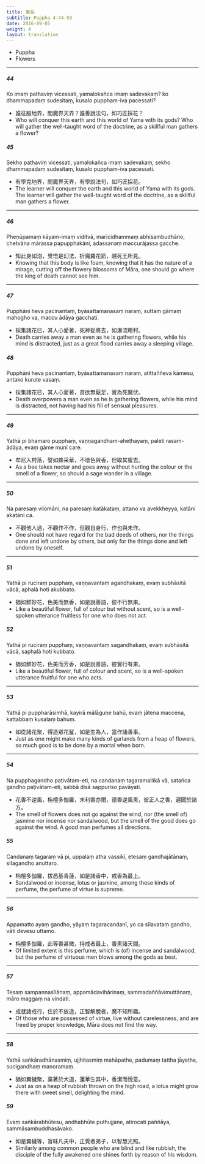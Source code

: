 ```yaml
---
title: 華品
subtitle: Puppha 4:44-59
date: 2016-09-05
weight: 4
layout: translation
---
```


- Puppha
- Flowers

---

##### 44

Ko imaṃ pathaviṃ vicessati, yamalokañca imaṃ sadevakaṃ? ko dhammapadaṃ sudesitaṃ, kusalo puppham-iva pacessati?

- 誰征服地界，閻魔界天界？誰善說法句，如巧匠採花？
- Who will conquer this earth and this world of Yama with its gods? Who will gather the well-taught word of the doctrine, as a skillful man gathers a flower?

##### 45

Sekho pathaviṃ vicessati, yamalokañca imaṃ sadevakaṃ, sekho dhammapadaṃ sudesitaṃ, kusalo puppham-iva pacessati.

- 有學克地界，閻魔界天界，有學說法句，如巧匠採花。
- The learner will conquer the earth and this world of Yama with its gods. The learner will gather the well-taught word of the doctrine, as a skillful man gathers a flower.

---

##### 46

Pheṇūpamaṃ kāyam-imaṃ viditvā, marīcidhammaṃ abhisambudhāno, chetvāna mārassa papupphakāni, adassanaṃ maccurājassa gacche.

- 知此身如泡，覺悟是幻法，折魔羅花箭，越死王所見。
- Knowing that this body is like foam, knowing that it has the nature of a mirage, cutting off the flowery blossoms of Māra, one should go where the king of death cannot see him.

---

##### 47

Pupphāni heva pacinantaṃ, byāsattamanasaṃ naraṃ, suttaṃ gāmaṃ mahogho va, maccu ādāya gacchati.

- 採集諸花已，其人心愛著，死神捉將去，如瀑流睡村。
- Death carries away a man even as he is gathering flowers, while his mind is distracted, just as a great flood carries away a sleeping village.

##### 48

Pupphāni heva pacinantaṃ, byāsattamanasaṃ naraṃ, atittaññeva kāmesu, antako kurute vasaṃ.

- 採集諸花已，其人心愛著，貪欲無厭足，實為死魔伏。
- Death overpowers a man even as he is gathering flowers, while his mind is distracted, not having had his fill of sensual pleasures.

---

##### 49

Yathā pi bhamaro pupphaṃ, vaṇṇagandham-aheṭhayaṃ, paleti rasam-ādāya, evaṃ gāme munī care.

- 牟尼入村落，譬如蜂采華，不壞色與香，但取其蜜去。
- As a bee takes nectar and goes away without hurting the colour or the smell of a flower, so should a sage wander in a village.

---

##### 50

Na paresaṃ vilomāni, na paresaṃ katākataṃ, attano va avekkheyya, katāni akatāni ca.

- 不觀他人過，不觀作不作，但觀自身行，作也與未作。
- One should not have regard for the bad deeds of others, nor the things done and left undone by others, but only for the things done and left undone by oneself.

---

##### 51

Yathā pi ruciraṃ pupphaṃ, vaṇṇavantaṃ agandhakaṃ, evaṃ subhāsitā vācā, aphalā hoti akubbato.

- 猶如鮮妙花，色美而無香，如是說善語，彼不行無果。
- Like a beautiful flower, full of colour but without scent, so is a well-spoken utterance fruitless for one who does not act.

##### 52

Yathā pi ruciraṃ pupphaṃ, vaṇṇavantaṃ sagandhakaṃ, evaṃ subhāsitā vācā, saphalā hoti kubbato.

- 猶如鮮妙花，色美而芳香，如是說善語，彼實行有果。
- Like a beautiful flower, full of colour and scent, so is a well-spoken utterance fruitful for one who acts.

---

##### 53

Yathā pi puppharāsimhā, kayirā mālāguṇe bahū, evaṃ jātena maccena, kattabbaṃ kusalaṃ bahuṃ.

- 如從諸花聚，得造眾花鬘，如是生為人，當作諸善事。
- Just as one might make many kinds of garlands from a heap of flowers, so much good is to be done by a mortal when born.

---

##### 54

Na pupphagandho paṭivātam-eti, na candanaṃ tagaramallikā vā, satañca gandho paṭivātam-eti, sabbā disā sappuriso pavāyati.

- 花香不逆風，栴檀多伽羅，末利香亦爾，德香逆風熏，彼正人之香，遍聞於諸方。
- The smell of flowers does not go against the wind, nor (the smell of) jasmine nor incense nor sandalwood, but the smell of the good does go against the wind. A good man perfumes all directions.

##### 55

Candanaṃ tagaraṃ vā pi, uppalaṃ atha vassikī, etesaṃ gandhajātānaṃ, sīlagandho anuttaro.

- 栴檀多伽羅，拔悉基青蓮，如是諸香中，戒香為最上。
- Sandalwood or incense, lotus or jasmine, among these kinds of perfume, the perfume of virtue is supreme.

---

##### 56

Appamatto ayaṃ gandho, yāyaṃ tagaracandanī, yo ca sīlavataṃ gandho, vāti devesu uttamo.

- 栴檀多伽羅，此等香甚微，持戒者最上，香熏諸天間。
- Of limited extent is this perfume, which is (of) incense and sandalwood, but the perfume of virtuous men blows among the gods as best.

---

##### 57

Tesaṃ sampannasīlānaṃ, appamādavihārinaṃ, sammadaññāvimuttānaṃ, māro maggaṃ na vindati.

- 成就諸戒行，住於不放逸，正智解脫者，魔不知所趣。
- Of those who are possessed of virtue, live without carelessness, and are freed by proper knowledge, Māra does not find the way.

---

##### 58

Yathā saṅkāradhānasmiṃ, ujjhitasmiṃ mahāpathe, padumaṃ tattha jāyetha, sucigandhaṃ manoramaṃ.

- 猶如糞穢聚，棄著於大道，蓮華生其中，香潔而悅意。
- Just as on a heap of rubbish thrown on the high road, a lotus might grow there with sweet smell, delighting the mind.

##### 59

Evaṃ saṅkārabhūtesu, andhabhūte puthujjane, atirocati paññāya, sammāsambuddhasāvako.

- 如是糞穢等，盲昧凡夫中，正覺者弟子，以智慧光照。
- Similarly among common people who are blind and like rubbish, the disciple of the fully awakened one shines forth by reason of his wisdom.